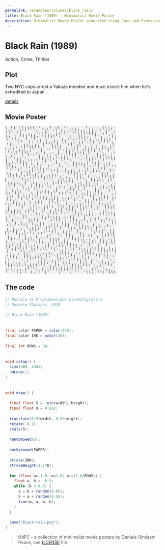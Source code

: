 ```yaml
---
permalink: /examples/volume5/black_rain/
title: Black Rain (1989) | Minimalist Movie Poster
description: Minimalist Movie Poster generated using Java and Processing.
---
```


# Black Rain (1989)

Action, Crime, Thriller

## Plot
Two NYC cops arrest a Yakuza member and must escort him when he's extradited to Japan.

[details](https://www.imdb.com/title/tt0096933/)

## Movie Poster
<img src="black-rain.png"  width="360px" title="Black Rain">


## The code
```java
// Manuale di Programmazione Cinematografica
// Daniele Olmisani, 2020

// Black Rain (1989)


final color PAPER = color(240);
final color INK = color(30);

final int ROWS = 80;


void setup() {
  size(480, 640);  
  noLoop();
}


void draw() {
  
  final float S =  min(width, height);
  final float U = 0.002;
    
  translate(0.5*width, 0.5*height);
  rotate(-0.1);
  scale(S);

  randomSeed(0);

  background(PAPER);

  stroke(INK);
  strokeWeight(1.5*U);
  
  for (float w=-1.0; w<1.0; w+=(2.0/ROWS)) {
    float a, b = -0.8;
    while (b < 0.8) {
      a = b + random(0.05);
      b = a + random(0.05);
      line(w, a, w, b);
    }
  }

  save("black-rain.png");
}

```

> MdPC - a collection of minimalist movie posters
> by Daniele Olmisani
> Please, see [LICENSE](../../../LICENSE) file
